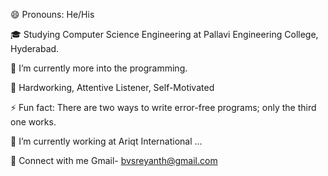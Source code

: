   
😄   Pronouns: He/His 

🎓   Studying Computer Science Engineering at Pallavi Engineering College, Hyderabad.

🔭   I’m currently more into the programming.

🌱   Hardworking, Attentive Listener, Self-Motivated

⚡   Fun fact: There are two ways to write error-free programs; only the third one works.

🤔   I’m currently working at Ariqt International ...


👋 Connect with me
   Gmail- bvsreyanth@gmail.com
   

